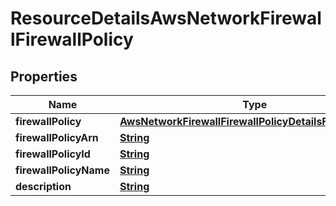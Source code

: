 

# ResourceDetailsAwsNetworkFirewallFirewallPolicy


## Properties

| Name | Type | Description | Notes |
|------------ | ------------- | ------------- | -------------|
|**firewallPolicy** | [**AwsNetworkFirewallFirewallPolicyDetailsFirewallPolicy**](AwsNetworkFirewallFirewallPolicyDetailsFirewallPolicy.md) |  |  [optional] |
|**firewallPolicyArn** | [**String**](String.md) |  |  [optional] |
|**firewallPolicyId** | [**String**](String.md) |  |  [optional] |
|**firewallPolicyName** | [**String**](String.md) |  |  [optional] |
|**description** | [**String**](String.md) |  |  [optional] |



